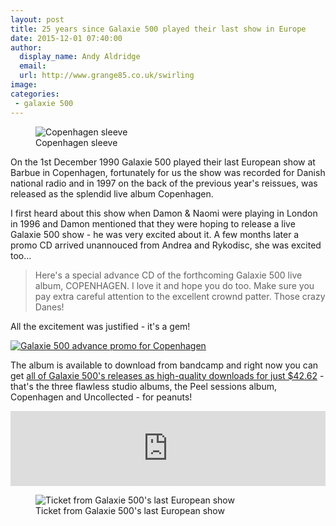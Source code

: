 ```yaml
---
layout: post
title: 25 years since Galaxie 500 played their last show in Europe
date: 2015-12-01 07:40:00
author:
  display_name: Andy Aldridge
  email:
  url: http://www.grange85.co.uk/swirling
image:
categories:
 - galaxie 500
---
```

<figure class="caption aligncenter"><img src="https://media.fullofwishes.co.uk/01-galaxie_500/sleeves/g500_copenhagen.jpg" alt="Copenhagen sleeve" /><figcaption class="caption-text">Copenhagen sleeve</figcaption></figure>
<p class="lead">On the 1st December 1990 Galaxie 500 played their last European show at Barbue in Copenhagen, fortunately for us the show was recorded for Danish national radio and in 1997 on the back of the previous year's reissues, was released as the splendid live album Copenhagen.</p>

<p>I first heard about this show when Damon & Naomi were playing in London in 1996 and Damon mentioned that they were hoping to release a live Galaxie 500 show - he was very excited about it. A few months later a promo CD arrived unannouced from Andrea and Rykodisc, she was excited too&hellip;</p>

<blockquote>Here's a special advance CD of the forthcoming Galaxie 500 live album, COPENHAGEN. I love it and hope you do too. Make sure you pay extra careful attention to the excellent crownd patter. Those crazy Danes!</blockquote>

<p>All the excitement was justified - it's a gem!</p>

<a data-flickr-embed="true"  href="https://www.flickr.com/photos/grange85/23405696346/in/dateposted-public/" title="Galaxie 500 advance promo for Copenhagen"><img src="https://farm1.staticflickr.com/748/23405696346_91b52f7996_b.jpg" alt="Galaxie 500 advance promo for Copenhagen"></a>

<p>The album is available to download from bandcamp and right now you can get <a href="https://galaxie500.bandcamp.com/album/copenhagen-live#buyFullDiscography">all of Galaxie 500's releases as high-quality downloads for just $42.62</a> - that's the three flawless studio albums, the Peel sessions album, Copenhagen and Uncollected - for peanuts!</p>

<iframe style="border: 0; width: 100%; height: 120px;" src="https://bandcamp.com/EmbeddedPlayer/album=3510813574/size=large/bgcol=ffffff/linkcol=0687f5/tracklist=false/artwork=small/transparent=true/" seamless><a href="http://galaxie500.bandcamp.com/album/copenhagen-live">Copenhagen (live) by Galaxie 500</a></iframe>

<figure class="caption aligncenter"><img src="https://media.fullofwishes.co.uk/01-galaxie_500/show_assets/1990-12-01/1990-12-01-galaxie-500-barbue-billet.jpg" alt="Ticket from Galaxie 500's last European show" /><figcaption class="caption-text">Ticket from Galaxie 500's last European show</figcaption></figure>
